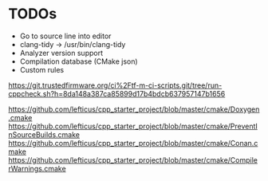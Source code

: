# TODOs

- Go to source line into editor
- clang-tidy -> /usr/bin/clang-tidy
- Analyzer version support
- Compilation database (CMake json)
- Custom rules

https://git.trustedfirmware.org/ci%2Ftf-m-ci-scripts.git/tree/run-cppcheck.sh?h=8da148a387ca85899d17b4bdcb637957147b1656

https://github.com/lefticus/cpp_starter_project/blob/master/cmake/Doxygen.cmake
https://github.com/lefticus/cpp_starter_project/blob/master/cmake/PreventInSourceBuilds.cmake
https://github.com/lefticus/cpp_starter_project/blob/master/cmake/Conan.cmake
https://github.com/lefticus/cpp_starter_project/blob/master/cmake/CompilerWarnings.cmake
